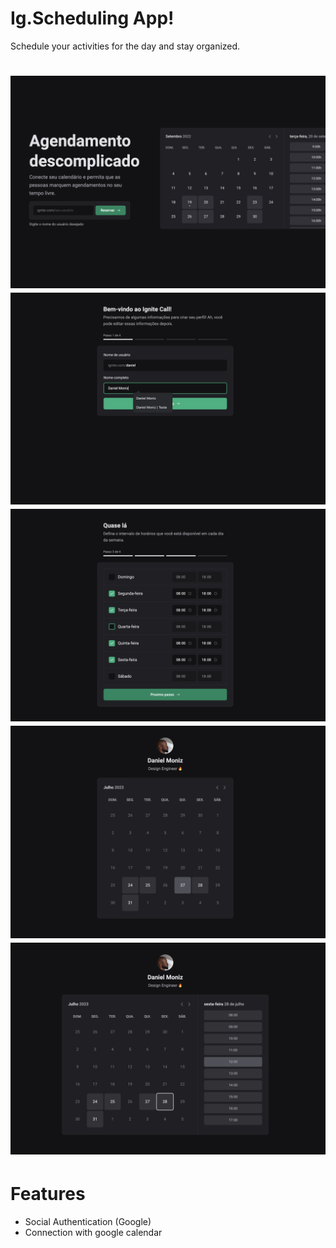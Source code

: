 # Ig.Scheduling App!

Schedule your activities for the day and stay organized.

<h1 align="center">
  <img alt="Scheduling app" src=".github/pic1.png" />
  <img alt="Scheduling app" src=".github/pic2.png" />
  <img alt="Scheduling app" src=".github/pic3.png" />
  <img alt="Scheduling app" src=".github/pic4.png" />
  <img alt="Scheduling app" src=".github/pic5.png" />
</h1>

# Features
- Social Authentication (Google)
- Connection with google calendar




